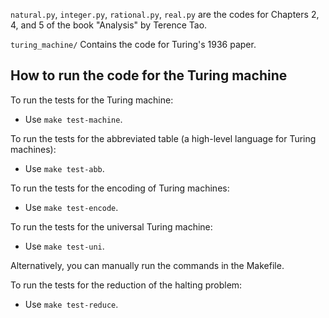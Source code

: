 `natural.py`, `integer.py`, `rational.py`, `real.py` are the codes for Chapters 2, 4, and 5 of the book "Analysis" by Terence Tao.

`turing_machine/` Contains the code for Turing's 1936 paper.

## How to run the code for the Turing machine

To run the tests for the Turing machine:

- Use `make test-machine`.

To run the tests for the abbreviated table (a high-level language for Turing machines):

- Use `make test-abb`.

To run the tests for the encoding of Turing machines:

- Use `make test-encode`.

To run the tests for the universal Turing machine:

- Use `make test-uni`.

Alternatively, you can manually run the commands in the Makefile.

To run the tests for the reduction of the halting problem:

- Use `make test-reduce`.
